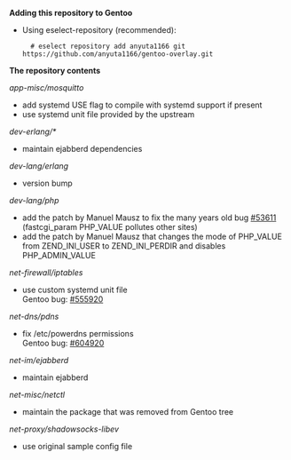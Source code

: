 **Adding this repository to Gentoo**

* Using eselect-repository (recommended):

        # eselect repository add anyuta1166 git https://github.com/anyuta1166/gentoo-overlay.git

**The repository contents**

*app-misc/mosquitto*

* add systemd USE flag to compile with systemd support if present
* use systemd unit file provided by the upstream

*dev-erlang/\**

* maintain ejabberd dependencies

*dev-lang/erlang*

* version bump

*dev-lang/php*

* add the patch by Manuel Mausz to fix the many years old bug [#53611](https://bugs.php.net/bug.php?id=53611) (fastcgi_param PHP_VALUE pollutes other sites)
* add the patch by Manuel Mausz that changes the mode of PHP_VALUE from ZEND_INI_USER to ZEND_INI_PERDIR and disables PHP_ADMIN_VALUE

*net-firewall/iptables*

* use custom systemd unit file\
  Gentoo bug: [#555920](https://bugs.gentoo.org/555920)

*net-dns/pdns*

* fix /etc/powerdns permissions\
  Gentoo bug: [#604920](https://bugs.gentoo.org/604920)

*net-im/ejabberd*

* maintain ejabberd

*net-misc/netctl*

* maintain the package that was removed from Gentoo tree

*net-proxy/shadowsocks-libev*

* use original sample config file

